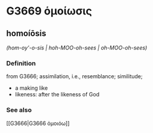 # G3669 ὁμοίωσις

## homoíōsis

_(hom-oy'-o-sis | hoh-MOO-oh-sees | oh-MOO-oh-sees)_

### Definition

from G3666; assimilation, i.e., resemblance; similitude; 

- a making like
- likeness: after the likeness of God

### See also

[[G3666|G3666 ὁμοιόω]]
